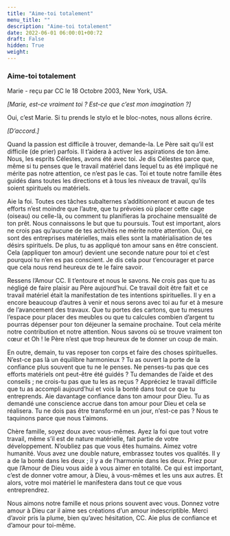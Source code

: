 ```yaml
---
title: "Aime-toi totalement"
menu_title: ""
description: "Aime-toi totalement"
date: 2022-06-01 06:00:01+00:72
draft: False
hidden: True
weight:
---
```

### Aime-toi totalement

Marie - reçu par CC le 18 Octobre 2003, New York, USA.

*[Marie, est-ce vraiment toi ? Est-ce que c’est mon imagination ?]*

Oui, c’est Marie. Si tu prends le stylo et le bloc-notes, nous allons écrire.

*[D’accord.]*

Quand la passion est difficile à trouver, demande-la. Le Père sait qu’il est difficile (de prier) parfois. Il t’aidera à activer les aspirations de ton âme. Nous, les esprits Célestes, avons été avec toi. Je dis Célestes parce que, même si tu penses que le travail matériel dans lequel tu as été impliqué ne mérite pas notre attention, ce n’est pas le cas. Toi et toute notre famille êtes guidés dans toutes les directions et à tous les niveaux de travail, qu’ils soient spirituels ou matériels.

Aie la foi. Toutes ces tâches subalternes s’additionneront et aucun de tes efforts n’est moindre que l’autre, que tu prévoies où placer cette cage (oiseau) ou celle-là, ou comment tu planifieras la prochaine mensualité de ton prêt. Nous connaissons le but que tu poursuis. Tout est important, alors ne crois pas qu’aucune de tes activités ne mérite notre attention. Oui, ce sont des entreprises matérielles, mais elles sont la matérialisation de tes désirs spirituels. De plus, tu as appliqué ton amour sans en être conscient. Cela (appliquer ton amour) devient une seconde nature pour toi et c’est pourquoi tu n’en es pas conscient. Je dis cela pour t’encourager et parce que cela nous rend heureux de te le faire savoir.

Ressens l’Amour CC. Il t’entoure et nous le savons. Ne crois pas que tu as négligé de faire plaisir au Père aujourd’hui. Ce travail doit être fait et ce travail matériel était la manifestation de tes intentions spirituelles. Il y en a encore beaucoup d’autres à venir et nous serons avec toi au fur et à mesure de l’avancement des travaux. Que tu portes des cartons, que tu mesures l’espace pour placer des meubles ou que tu calcules combien d’argent tu pourras dépenser pour ton déjeuner la semaine prochaine. Tout cela mérite notre contribution et notre attention. Nous savons où se trouve vraiment ton cœur et Oh ! le Père n’est que trop heureux de te donner un coup de main.

En outre, demain, tu vas reposer ton corps et faire des choses spirituelles. N’est-ce pas là un équilibre harmonieux ? Tu as ouvert la porte de la confiance plus souvent que tu ne le penses. Ne penses-tu pas que ces efforts matériels ont peut-être été guidés ? Tu demandes de l’aide et des conseils ; ne crois-tu pas que tu les as reçus ? Appréciez le travail difficile que tu as accompli aujourd’hui et vois la bonté dans tout ce que tu entreprends. Aie davantage confiance dans ton amour pour Dieu. Tu as demandé une conscience accrue dans ton amour pour Dieu et cela se réalisera. Tu ne dois pas être transformé en un jour, n’est-ce pas ? Nous te taquinons parce que nous t’aimons.

Chère famille, soyez doux avec vous-mêmes. Ayez la foi que tout votre travail, même s’il est de nature matérielle, fait partie de votre développement. N’oubliez pas que vous êtes humains. Aimez votre humanité. Vous avez une double nature, embrassez toutes vos qualités. Il y a de la bonté dans les deux ; il y a de l’harmonie dans les deux. Priez pour que l’Amour de Dieu vous aide à vous aimer en totalité. Ce qui est important, c’est de donner votre amour, à Dieu, à vous-mêmes et les uns aux autres. Et alors, votre moi matériel le manifestera dans tout ce que vous entreprendrez.

Nous aimons notre famille et nous prions souvent avec vous. Donnez votre amour à Dieu car il aime ses créations d’un amour indescriptible. Merci d’avoir pris la plume, bien qu’avec hésitation, CC. Aie plus de confiance et d’amour pour toi-même.
